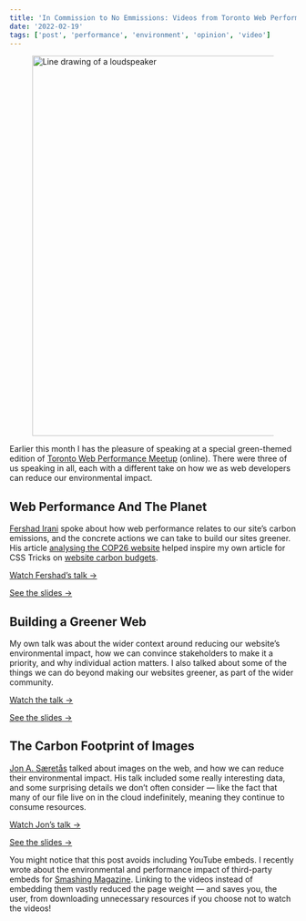 ```yaml
---
title: 'In Commission to No Emmissions: Videos from Toronto Web Performance Meetup'
date: '2022-02-19'
tags: ['post', 'performance', 'environment', 'opinion', 'video']
---
```


<figure><img src="/in-commission-to-no-emissions-01.svg" alt="Line drawing of a loudspeaker" width="1600" height="668"></figure>

Earlier this month I has the pleasure of speaking at a special green-themed edition of [Toronto Web Performance Meetup](https://www.meetup.com/Toronto-Web-Performance-Group/) (online). There were three of us speaking in all, each with a different take on how we as web developers can reduce our environmental impact.

## Web Performance And The Planet

[Fershad Irani](https://twitter.com/fershad) spoke about how web performance relates to our site’s carbon emissions, and the concrete actions we can take to build our sites greener. His article [analysing the COP26 website](https://fershad.com/writing/cop26-a-quick-sustainability-check/) helped inspire my own article for CSS Tricks on [website carbon budgets](https://css-tricks.com/reduce-your-websites-environmental-impact-with-a-carbon-budget/).

[Watch Fershad’s talk →](https://www.youtube.com/watch?v=LD8HiUGdsX0)

[See the slides →](https://speakerdeck.com/fershad/web-performance-and-the-planet)

## Building a Greener Web

My own talk was about the wider context around reducing our website’s environmental impact, how we can convince stakeholders to make it a priority, and why individual action matters. I also talked about some of the things we can do beyond making our websites greener, as part of the wider community.

[Watch the talk →](https://www.youtube.com/watch?v=OdiSM9wLPAM&t=6s)

[See the slides →](https://noti.st/mbarker84/3lgwsN/building-a-greener-web)

## The Carbon Footprint of Images

[Jon A. Særetås](https://twitter.com/jonarnes) talked about images on the web, and how we can reduce their environmental impact. His talk included some really interesting data, and some surprising details we don’t often consider — like the fact that many of our file live on in the cloud indefinitely, meaning they continue to consume resources.

[Watch Jon’s talk →](https://www.youtube.com/watch?v=G-NNziQB34U)

[See the slides →](https://speakerdeck.com/jonarnes/carbon-footprint-of-images-on-the-web)

<aside>You might notice that this post avoids including YouTube embeds. I recently wrote about the environmental and performance impact of third-party embeds for <a href="https://www.smashingmagazine.com/2022/02/reducing-web-carbon-footprint-optimizing-social-media-embeds/">Smashing Magazine</a>. Linking to the videos instead of embedding them vastly reduced the page weight — and saves you, the user, from downloading unnecessary resources if you choose not to watch the videos!</aside>
